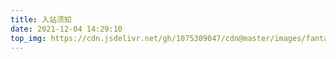```yaml
---
title: 入站须知
date: 2021-12-04 14:29:10
top_img: https://cdn.jsdelivr.net/gh/1075309047/cdn@master/images/fantasy/wallhaven-ymwj9d.jpg
---
```


